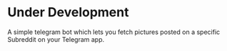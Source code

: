 # Under Development
A simple telegram bot which lets you fetch pictures posted on a specific Subreddit on your Telegram app.

